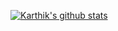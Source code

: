 [![Karthik's github stats](https://github-readme-stats.vercel.app/api?username=cyberinferno&show_icons=true&theme=dark)](https://github.com/cyberinferno)
